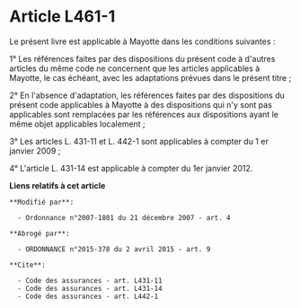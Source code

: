 # Article L461-1

Le présent livre est applicable à Mayotte dans les conditions suivantes : 

1° Les références faites par des dispositions du présent code à d'autres articles du même code ne concernent que les articles
applicables à Mayotte, le cas échéant, avec les adaptations prévues dans le présent titre ; 

2° En l'absence d'adaptation, les références faites par des dispositions du présent code applicables à Mayotte à des
dispositions qui n'y sont pas applicables sont remplacées par les références aux dispositions ayant le même objet applicables
localement ; 

3° Les articles L. 431-11 et L. 442-1 sont applicables à compter du 1 er janvier 2009 ; 

4° L'article L. 431-14 est applicable à compter du 1er janvier 2012.

**Liens relatifs à cet article**

	**Modifié par**:

	  - Ordonnance n°2007-1801 du 21 décembre 2007 - art. 4

	**Abrogé par**:

	  - ORDONNANCE n°2015-378 du 2 avril 2015 - art. 9

	**Cite**:

	  - Code des assurances - art. L431-11
	  - Code des assurances - art. L431-14
	  - Code des assurances - art. L442-1
